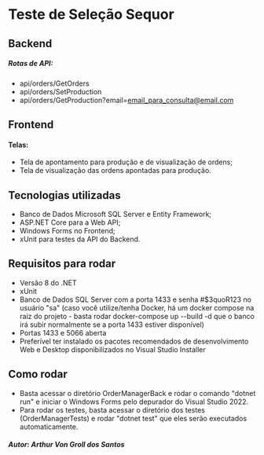 # Teste de Seleção Sequor

## Backend

##### Rotas de API: 

- api/orders/GetOrders
- api/orders/SetProduction
- api/orders/GetProduction?email=email_para_consulta@email.com

## Frontend

#### Telas:
- Tela de apontamento para produção e de visualização de ordens;
- Tela de visualização das ordens apontadas para produção.

## Tecnologias utilizadas

- Banco de Dados Microsoft SQL Server e Entity Framework;
- ASP.NET Core para a Web API;
- Windows Forms no Frontend;
- xUnit para testes da API do Backend.

## Requisitos para rodar

- Versão 8 do .NET
- xUnit
- Banco de Dados SQL Server com a porta 1433 e senha #$3quoR123 no usuário "sa" (caso você utilize/tenha Docker, há um docker compose na raiz do projeto - basta rodar docker-compose up --build -d que o banco irá subir normalmente se a porta 1433 estiver disponível)
- Portas 1433 e 5066 aberta
- Preferível ter instalado os pacotes recomendados de desenvolvimento Web e Desktop disponibilizados no Visual Studio Installer

## Como rodar

- Basta acessar o diretório OrderManagerBack e rodar o comando "dotnet run" e iniciar o Windows Forms pelo depurador do Visual Studio 2022.
- Para rodar os testes, basta acessar o diretório dos testes (OrderManagerTests) e rodar "dotnet test" que eles serão executados automaticamente.

##### Autor: Arthur Von Groll dos Santos